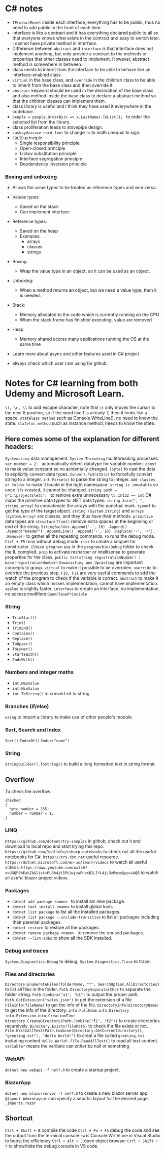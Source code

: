 # C# notes
- `IProductModel` inside each interface, everything has to be public, thus no need to add public in the front of each item.
- interface is like a contract and it has everything declared public to all so that everyone knows what exists in the contract and easy to switch later. I cannot have private method in interface.
- Difference between `abstract` and `interface` is that interface does not implement anything, but only provide a contract to the methods or properties that other classes need to implement. However, abstract method is somewhere in between.
- class needs to inherit from the interface to be able to behave like an interface-enabled class.
- `virtual` in the base class, and `override` in the children class to be able to inherit from the base class and then override it.
- `abstract` keyword should be used in the declaration of the base class and also method inside the base class to declare a abstract method so that the children classes can implement them.
- class library is useful and I think they have used it everywhere in the codebase.
- `people = people.OrderBy(x => x.LastName).ToList(); ` to order the selected list from the library.
- class proliferation leads to stovepipe design.
- `caskaydiacove nerd font` to change `!=` to math unequal to sign.
- `SOLID` principle
  - Single responsibility principle
  - Open-closed principle
  - Liskov substitution principle
  - Interface segregation principle
  - Depdendency inversion principle  


### Boxing and unboxing
- Allows the value types to be treated as reference types and vice versa.
- Values types:
  - Saved on the stack
  - Can implement interface
- Reference types:
  - Saved on the heap
  - Examples:
    - arrays
    - classes
    - strings
- Boxing:
  - Wrap the value type in an object, so it can be used as an object.
- Unboxing:
  - When a method returns an object, but we need a value type, then it is needed.
- Stack:
  - Memory allocated to the code which is currently running on the CPU
  - When the stack frame has finished executing, value are removed
- Heap:
  - Memory shared acorss many applications running the OS at the same time

- Learn more about async and other features used in C# project
- always check which user I am using for github.

# Notes for C# learning from both Udemy and Microsoft Learn.
`\t, \n, \\` to add escape character, note that `\t` only moves the cursor to the next 8 position, so if the word itself is already 7, then it looks like a space.
`stateless method` such as Console.WriteLine(), no need to know the state.
`stateful method` such as instance method, needs to know the state.


## Here comes some of the explanation for different headers:
`System.Linq` data management.
`System.Threading` multithreading processes.
`var number = 2; ` automatically detect datatype for variable number.
`const` to make value constant so no acidentally changed.
`(byte)` to cast the data to explicitly convert data types.
`Convert.ToInt32(s)` to forcefully convert string to a integer.
`int.Parse(s)` to parse the string to integer.
`Add classes or folder` to make it locate in the right namespace.
`string is immutable` so once it is created, it cannot be changed.
`string path = @"C:\projects\etc"; ` to remove extra unnecessary `\\`.
`Int32 == int` C# maps the primitive data types to .NET data types.
`string.Join(", ", string_array)` to concatenate the arrays with the punctual mark.
`typeof` to get the type of the target object.
`string (System.String)` and `arrays (System.Array)` are classes, and they thus have their methods.
`primitive` data types are `structure`
`Trim()` remove extra spaces at the beginning or end of the string.
`StringBuilder.Append('-', 10)
              .Append()
              .Append("Header")
              .AppendLine()
              .Append('-', 10)
              .Replace('-', '+'),
              .Remove()` to gather all the repeating commands.
`F5` runs the debug mode.
`Ctrl + F5` runs without debug mode.
`ctor` to create a snippet for constructor.
`ildasm program.exe` in the `program/bin/Debug` folder to check the IL compiled.
`prop` to activate resharper or intellisense to generate properties for the class.
`public Car(string registrationNumber) : base(registrationNumber)`
`Downcasting and Upcasting` are important concepts to grasp.
`virtual` to make it possible to be overriden.
`override` to override the previous step.
`F10, F11` are very useful commands to add the watch of the program to check if the variable is correct.
`abstract` to make it an empty class which misses implementation, cannot have implementation.
`sealed` is slightly faster.
`interface` to create an interface, no implementation, no access modifiers
`OpenClosePrinciple`

### String
- `TrimStart()`
- `Trim()`
- `TrimEnd()`
- `Contains()`
- `Replace()`
- `ToUpper()`
- `ToLower()`
- `StartsWith()`
- `EndsWith()`

### Numbers and integer maths
- `int.MaxValue`
- `int.MinValue`
- `int.ToString()` to convert int to string.

### Branches (if/else)
`using` to import a library to make use of other people's module.

### Sort, Search and Index
`Sort()`
`IndexOf()`
`Index("name")`

### String
`StringBuilder().ToString()` to build a long formatted text in string format.

## Overflow
To check the overflow:
```
checked
{
  byte number = 255;
  number = number + 1;
}
```

### LINQ
`https://github.com/dotnet/try-samples` in github, check out it and download to local repo and start trying this repo.
`https://github.com/YaolinGe/csharp-notebooks` to check out all the useful notebooks for C#.
`https://try.dot.net` useful resource.
`https://dotnet.microsoft.com/en-us/learn/videos` to watch all useful videos.
`https://www.youtube.com/watch?v=UGQP9hEakZk&list=PL8h4jt35t1wjvwFnvcB2LlYL4jLRzRmoz&pp=iAQB` to watch all useful blazor project videos.

### Packages
- `dotnet add package <name> ` to install am new package.
- `dotnet tool install <name>` to install global tools.
- `dotnet list package` to list all the installed packages.
- `dotnet list package --include-transitive` to list all packages including their parental packages.
- `dotnet restore` to restore all the packages.
- `dotnet remove package <name> ` to remove the unused packages.
- `dotnet --list-sdks` to show all the SDK installed.

### Debug and traces
`System.Diagnostics.Debug` to debug.
`System.Diagnostics.Trace` to trace.

### Files and directories
`Directory.EnumerateFiles(folderName, "*", SearchOption.AllDirectories)` to list all files in the folder.
`Path.DirectorySeparatorChar` to separate the folder string.
`Path.Combine("a1", "b1")` to output the proper path.
`Path.GetExtension("sales.json")` to get the extension of a file.
`FileInfo(fileName)` to get the info of the file.
`DirectoryInfo(directoryName)` to get the info of the directory.
`info.FullName`
`info.Directory`
`info.Extension`
`info.CreationTime`
`Directory.CreateDirectory(Path.Combine("f1", "f2"))` to create directories recursively.
`Directory.Exists(filePath)` to check if a file exists or not.
`File.WriteAllText(Path.Combine(Directory.GetCurrentDirectory(), "greeting.txt"), "Hello World!")` to creat a file called `greeting.txt` including content `Hello World!`.
`File.ReadAllText()` to read all text content.
`variable?` means the varibale can either be null or something.

### WebAPI
`dotnet new webapi -f net7.0` to create a startup project.

### BlazorApp
`dotnet new blazorserver -f net7.0` to create a new blazor server app.
`@layout AdminLayout` can specify a sepcfic layout for the desired page.
`_Imports.razor`

## Shortcut
`Ctrl + Shift + B` compile the code
`Ctrl + Fn + F5` debug the code and see the output from the terminal console
`cw` is Console.WriteLine in Visual Studio to boost the efficiency
`Ctrl + Alt + J` open object browser
`Ctrl + Shift + Y` to show/hide the debug console in VS code.
